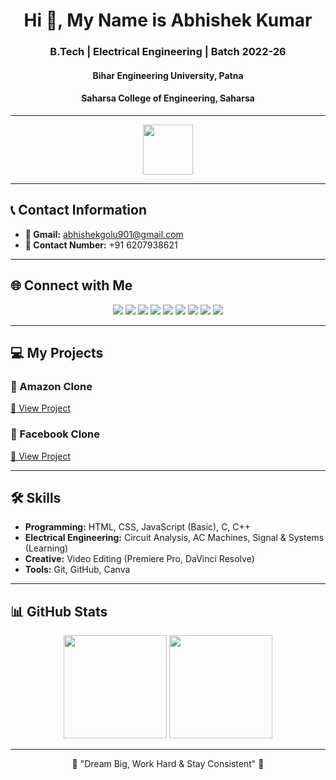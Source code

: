 <h1 align="center">Hi 👋, My Name is Abhishek Kumar</h1>
<h3 align="center">B.Tech | Electrical Engineering | Batch 2022-26</h3>
<h4 align="center">Bihar Engineering University, Patna</h4>
<h4 align="center">Saharsa College of Engineering, Saharsa</h4>

---

<p align="center">
  <img src="https://media.giphy.com/media/hvRJCLFzcasrR4ia7z/giphy.gif" width="80"/>
</p>

---

## 📞 Contact Information
- **📧 Gmail:** [abhishekgolu901@gmail.com](mailto:abhishekgolu901@gmail.com)  
- **📱 Contact Number:** +91 6207938621  

---

## 🌐 Connect with Me
<p align="center">
  <a href="https://github.com/abhishekgolu901"><img src="https://img.shields.io/badge/GitHub-000?style=for-the-badge&logo=github&logoColor=white"/></a>
  <a href="https://www.linkedin.com/in/abhishekgolu901/"><img src="https://img.shields.io/badge/LinkedIn-0077B5?style=for-the-badge&logo=linkedin&logoColor=white"/></a>
  <a href="https://youtube.com/@cinematic_bharat_901?si=SIA0zT19YI_7JZ4j"><img src="https://img.shields.io/badge/YouTube-FF0000?style=for-the-badge&logo=youtube&logoColor=white"/></a>
  <a href="https://www.instagram.com/cinematic_bharat_901?igsh=ZXpzemhtMDdnNGU3"><img src="https://img.shields.io/badge/Instagram%20(Cinematic)-E4405F?style=for-the-badge&logo=instagram&logoColor=white"/></a>
  <a href="https://www.instagram.com/i.m._abhishek_901?igsh=cmZ3YThkbmk2ZTln"><img src="https://img.shields.io/badge/Instagram%20(Personal)-E4405F?style=for-the-badge&logo=instagram&logoColor=white"/></a>
  <a href="https://www.whatsapp.com/channel/0029VbAnRiyLtOj9pAP9F63E"><img src="https://img.shields.io/badge/WhatsApp%20Channel-25D366?style=for-the-badge&logo=whatsapp&logoColor=white"/></a>
  <a href="https://www.facebook.com/share/1JrLR9uYwW/"><img src="https://img.shields.io/badge/Facebook%20Page-1877F2?style=for-the-badge&logo=facebook&logoColor=white"/></a>
  <a href="https://www.facebook.com/share/1CCQbosGU2/"><img src="https://img.shields.io/badge/Facebook-1877F2?style=for-the-badge&logo=facebook&logoColor=white"/></a>
  <a href="https://x.com/abhishekgolu901?t=nwV1kOn3qj04qLK8SMW6ig&s=09"><img src="https://img.shields.io/badge/Twitter(X)-000000?style=for-the-badge&logo=x&logoColor=white"/></a>
</p>

---

## 💻 My Projects
### 🔹 Amazon Clone  
[🔗 View Project](https://www.linkedin.com/posts/abhishekgolu901_coding-webdevelopment-amazonclone-activity-7238294516259020800-zv4Z?utm_source=share&utm_medium=member_desktop&rcm=ACoAAEvvmLQBBsWwDCuWK5DimwG_ylYQ7btfD94)  

### 🔹 Facebook Clone  
[🔗 View Project](https://www.linkedin.com/posts/abhishekgolu901_coding-webdevelopment-facebookabrclone-activity-7239043135056572416-YTXk?utm_source=share&utm_medium=member_desktop&rcm=ACoAAEvvmLQBBsWwDCuWK5DimwG_ylYQ7btfD94)  

---

## 🛠 Skills
- **Programming:** HTML, CSS, JavaScript (Basic), C, C++
- **Electrical Engineering:** Circuit Analysis, AC Machines, Signal & Systems (Learning)
- **Creative:** Video Editing (Premiere Pro, DaVinci Resolve)
- **Tools:** Git, GitHub, Canva

---

## 📊 GitHub Stats
<p align="center">
  <img src="https://github-readme-stats.vercel.app/api?username=abhishekgolu901&show_icons=true&theme=tokyonight&hide_border=true" height="165"/>
  <img src="https://github-readme-stats.vercel.app/api/top-langs/?username=abhishekgolu901&layout=compact&theme=tokyonight&hide_border=true" height="165"/>
</p>

---

<p align="center">🚀 "Dream Big, Work Hard & Stay Consistent" 🚀</p>
